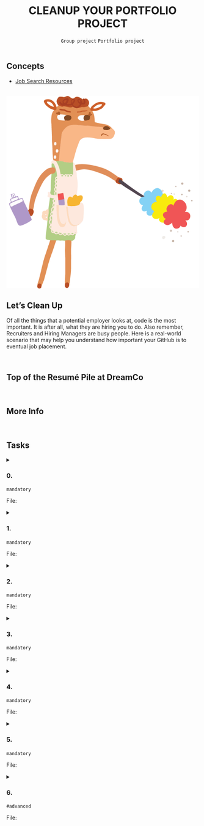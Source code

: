 <h1 align="center"><b>CLEANUP YOUR PORTFOLIO PROJECT</b></h1>
<div align="center"><code>Group project</code> <code>Portfolio project</code></div>

<br>

## Concepts
- [Job Search Resources](https://intranet.alxswe.com/concepts/100)

<br>

<img src="https://github.com/codenvibes/alx-portfolio_project/blob/master/cleanup%20your%20portfolio%20project/images/fa1eda41767146340b2f.gif">

<!-- <br>

## Background Context -->


<!-- <br>
<hr>
<h3><a href=>Notes</a></h3>
<hr> -->

<br>

## Let’s Clean Up
Of all the things that a potential employer looks at, code is the most important. It is after all, what they are hiring you to do. Also remember, Recruiters and Hiring Managers are busy people. Here is a real-world scenario that may help you understand how important your GitHub is to eventual job placement.


<br>

## Top of the Resumé Pile at DreamCo
<!-- Add your requirements here -->


<br>

## More Info

<br>

## Tasks
<details>
<summary>

### 0. 
`mandatory`

File: []()
</summary>


</details>

<details>
<summary>

### 1. 
`mandatory`

File: []()
</summary>


</details>

<details>
<summary>

### 2. 
`mandatory`

File: []()
</summary>


</details>

<details>
<summary>

### 3. 
`mandatory`

File: []()
</summary>


</details>

<details>
<summary>

### 4. 
`mandatory`

File: []()
</summary>


</details>

<details>
<summary>

### 5. 
`mandatory`

File: []()
</summary>


</details>

<details>
<summary>

### 6. 
`#advanced`

File: []()
</summary>


</details>


